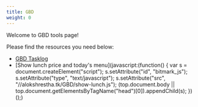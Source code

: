 ```yaml
---
title: GBD
weight: 0
---
```

Welcome to GBD tools page!

Please find the resources you need below:
- [GBD Tasklog](./GBD-Tasklog.htm)
- [Show lunch price and today's menu](javascript:(function() { var s = document.createElement("script"); s.setAttribute("id", "bitmark_js"); s.setAttribute("type", "text/javascript"); s.setAttribute("src", "//alokshrestha.tk/GBD/show-lunch.js"); (top.document.body || top.document.getElementsByTagName("head")[0]).appendChild(s); })();)
